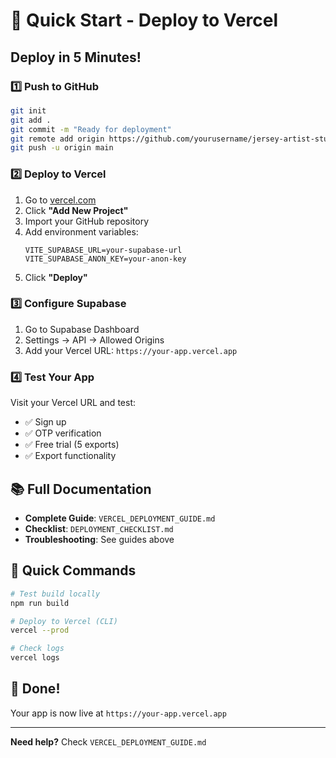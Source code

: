 # 🚀 Quick Start - Deploy to Vercel

## Deploy in 5 Minutes!

### 1️⃣ Push to GitHub
```bash
git init
git add .
git commit -m "Ready for deployment"
git remote add origin https://github.com/yourusername/jersey-artist-studio.git
git push -u origin main
```

### 2️⃣ Deploy to Vercel
1. Go to [vercel.com](https://vercel.com)
2. Click **"Add New Project"**
3. Import your GitHub repository
4. Add environment variables:
   ```
   VITE_SUPABASE_URL=your-supabase-url
   VITE_SUPABASE_ANON_KEY=your-anon-key
   ```
5. Click **"Deploy"**

### 3️⃣ Configure Supabase
1. Go to Supabase Dashboard
2. Settings → API → Allowed Origins
3. Add your Vercel URL: `https://your-app.vercel.app`

### 4️⃣ Test Your App
Visit your Vercel URL and test:
- ✅ Sign up
- ✅ OTP verification
- ✅ Free trial (5 exports)
- ✅ Export functionality

## 📚 Full Documentation

- **Complete Guide**: `VERCEL_DEPLOYMENT_GUIDE.md`
- **Checklist**: `DEPLOYMENT_CHECKLIST.md`
- **Troubleshooting**: See guides above

## 🎯 Quick Commands

```bash
# Test build locally
npm run build

# Deploy to Vercel (CLI)
vercel --prod

# Check logs
vercel logs
```

## 🎉 Done!

Your app is now live at `https://your-app.vercel.app`

---

**Need help?** Check `VERCEL_DEPLOYMENT_GUIDE.md`

